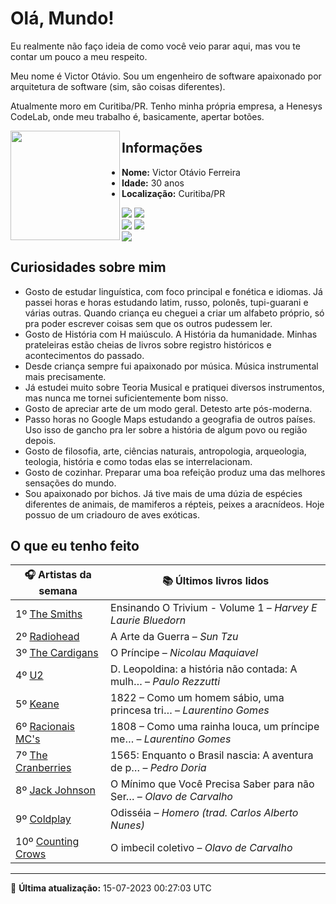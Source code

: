 # Olá, Mundo!

Eu realmente não faço ideia de como você veio parar aqui, mas vou te contar um pouco a meu respeito.

Meu nome é Victor Otávio. Sou um engenheiro de software apaixonado por arquitetura de software (sim, são coisas diferentes).

Atualmente moro em Curitiba/PR. Tenho minha própria empresa, a Henesys CodeLab, onde meu trabalho é, basicamente, apertar botões.

<img align="left" src="https://github.com/vctrtvfrrr/vctrtvfrrr/raw/master/octocat.png" alt="" width="175" />

## Informações

- **Nome:** Victor Otávio Ferreira
- **Idade:** 30 anos
- **Localização:** Curitiba/PR

[![](https://img.shields.io/badge/LinkedIn-victorotavio-blue)](https://www.linkedin.com/in/victorotavio/) [![](https://img.shields.io/badge/Twitter-@vctrtvfrrr-blue)](https://twitter.com/vctrtvfrrr)  
[![](https://img.shields.io/badge/GitHub-vctrtvfrrr-24292e)](https://github.com/vctrtvfrrr) [![](https://img.shields.io/badge/GitLab-vctrtvfrrr-ec5d16)](https://gitlab.com/vctrtvfrrr)  
[![](https://img.shields.io/badge/Email-victor@otavioferreira.com.br-red)](mailto:victor@otavioferreira.com.br)  

## Curiosidades sobre mim

-   Gosto de estudar linguística, com foco principal e fonética e idiomas. Já passei horas e horas estudando latim, russo, polonês, tupi-guarani e várias outras. Quando criança eu cheguei a criar um alfabeto próprio, só pra poder escrever coisas sem que os outros pudessem ler.
-   Gosto de História com H maiúsculo. A História da humanidade. Minhas prateleiras estão cheias de livros sobre registro históricos e acontecimentos do passado.
-   Desde criança sempre fui apaixonado por música. Música instrumental mais precisamente.
-   Já estudei muito sobre Teoria Musical e pratiquei diversos instrumentos, mas nunca me tornei suficientemente bom nisso.
-   Gosto de apreciar arte de um modo geral. Detesto arte pós-moderna.
-   Passo horas no Google Maps estudando a geografia de outros países. Uso isso de gancho pra ler sobre a história de algum povo ou região depois.
-   Gosto de filosofia, arte, ciências naturais, antropologia, arqueologia, teologia, história e como todas elas se interrelacionam.
-   Gosto de cozinhar. Preparar uma boa refeição produz uma das melhores sensações do mundo.
-   Sou apaixonado por bichos. Já tive mais de uma dúzia de espécies diferentes de animais, de mamiferos a répteis, peixes a aracnídeos. Hoje possuo de um criadouro de aves exóticas.


## O que eu tenho feito

|                      🎧 Artistas da semana                      |                      📚 Últimos livros lidos                      |
|-----------------------------------------------------------------|-------------------------------------------------------------------|
| 1º [The Smiths](https://www.last.fm/music/The+Smiths)           | Ensinando O Trivium - Volume 1	–	_Harvey E Laurie Bluedorn_         |
| 2º [Radiohead](https://www.last.fm/music/Radiohead)             | A Arte da Guerra	–	_Sun Tzu_                                        |
| 3º [The Cardigans](https://www.last.fm/music/The+Cardigans)     | O Príncipe	–	_Nicolau Maquiavel_                                    |
| 4º [U2](https://www.last.fm/music/U2)                           | D. Leopoldina: a história não contada: A mulh…	–	_Paulo Rezzutti_   |
| 5º [Keane](https://www.last.fm/music/Keane)                     | 1822 – Como um homem sábio, uma princesa tri…	–	_Laurentino Gomes_  |
| 6º [Racionais MC's](https://www.last.fm/music/Racionais+MC%27s) | 1808 – Como uma rainha louca, um príncipe me…	–	_Laurentino Gomes_  |
| 7º [The Cranberries](https://www.last.fm/music/The+Cranberries) | 1565: Enquanto o Brasil nascia: A aventura de p…	–	_Pedro Doria_    |
| 8º [Jack Johnson](https://www.last.fm/music/Jack+Johnson)       | O Mínimo que Você Precisa Saber para não Ser…	–	_Olavo de Carvalho_ |
| 9º [Coldplay](https://www.last.fm/music/Coldplay)               | Odisséia	–	_Homero (trad. Carlos Alberto Nunes)_                    |
| 10º [Counting Crows](https://www.last.fm/music/Counting+Crows)  | O imbecil coletivo	–	_Olavo de Carvalho_                            |


---

🚀 **Última atualização:** 15-07-2023 00:27:03 UTC